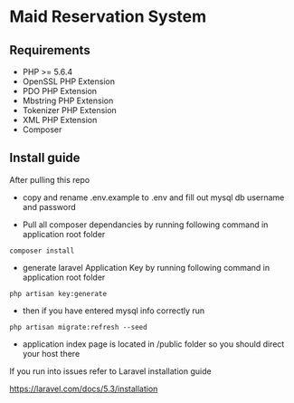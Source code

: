 # Maid Reservation System 

## Requirements

* PHP >= 5.6.4
* OpenSSL PHP Extension
* PDO PHP Extension
* Mbstring PHP Extension
* Tokenizer PHP Extension
* XML PHP Extension
* Composer

## Install guide

After pulling this repo
* copy and rename .env.example to .env and fill out mysql db username and password

* Pull all composer dependancies by running following command in application root folder
```
composer install
```

* generate laravel Application Key by running following command in application root folder
```
php artisan key:generate
```

* then if you have entered mysql info correctly run

```
php artisan migrate:refresh --seed
```

* application index page is located in /public folder so you should direct your host there


If you run into issues refer to Laravel installation guide

https://laravel.com/docs/5.3/installation
